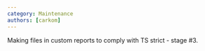 ```yaml
---
category: Maintenance
authors: [carkom]
---
```


Making files in custom reports to comply with TS strict - stage #3.
